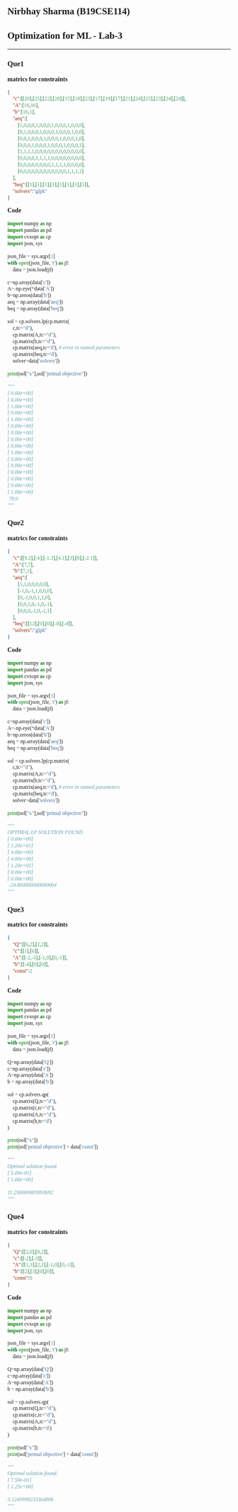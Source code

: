 ## Nirbhay Sharma (B19CSE114)
## Optimization for ML - Lab-3

---

### **Que1**

**matrics for constraints**

```json
{
    "c":[[20],[25],[22],[28],[15],[18],[23],[17],[19],[17],[21],[24],[25],[23],[24],[24]],
    "A":[16,16],
    "b":[16,1],
    "aeq":[ 
        [1,0,0,0,1,0,0,0,1,0,0,0,1,0,0,0],
        [0,1,0,0,0,1,0,0,0,1,0,0,0,1,0,0],
        [0,0,1,0,0,0,1,0,0,0,1,0,0,0,1,0],
        [0,0,0,1,0,0,0,1,0,0,0,1,0,0,0,1],
        [1,1,1,1,0,0,0,0,0,0,0,0,0,0,0,0],
        [0,0,0,0,1,1,1,1,0,0,0,0,0,0,0,0],
        [0,0,0,0,0,0,0,0,1,1,1,1,0,0,0,0],
        [0,0,0,0,0,0,0,0,0,0,0,0,1,1,1,1]
    ],
    "beq":[[1],[1],[1],[1],[1],[1],[1],[1]],
    "solvers":"glpk"
}
```


**Code**

```py
import numpy as np
import pandas as pd
import cvxopt as cp
import json, sys

json_file = sys.argv[1]
with open(json_file, 'r') as jf:
    data = json.load(jf)

c=np.array(data['c'])
A=-np.eye(*data['A'])
b=np.zeros(data['b'])
aeq = np.array(data['aeq'])
beq = np.array(data['beq'])

sol = cp.solvers.lp(cp.matrix(
    c,tc="d"), 
    cp.matrix(A,tc="d"),
    cp.matrix(b,tc="d"),
    cp.matrix(aeq,tc='d'), # error in named parameters
    cp.matrix(beq,tc='d'),
    solver=data['solvers'])

print(sol["x"],sol["primal objective"])

"""
[ 0.00e+00]
[ 0.00e+00]
[ 1.00e+00]
[ 0.00e+00]
[ 1.00e+00]
[ 0.00e+00]
[ 0.00e+00]
[ 0.00e+00]
[ 0.00e+00]
[ 1.00e+00]
[ 0.00e+00]
[ 0.00e+00]
[ 0.00e+00]
[ 0.00e+00]
[ 0.00e+00]
[ 1.00e+00]
 78.0
"""
```

### **Que2**

**matrics for constraints**

```json
{
    "c":[[9.2],[-6],[-1.3],[4.1],[3],[8],[-2.1]],
    "A":[7,7],
    "b":[7,1],
    "aeq":[ 
        [1,1,0,0,0,0,0],
        [-1,0,-1,1,0,0,0],
        [0,-1,0,0,1,1,0],
        [0,0,1,0,-1,0,-1],
        [0,0,0,-1,0,-1,1]
    ],
    "beq":[[12],[0],[0],[-8],[-4]],
    "solvers":"glpk"
}
```

**Code**
```py
import numpy as np
import pandas as pd
import cvxopt as cp
import json, sys

json_file = sys.argv[1]
with open(json_file, 'r') as jf:
    data = json.load(jf)

c=np.array(data['c'])
A=-np.eye(*data['A'])
b=np.zeros(data['b'])
aeq = np.array(data['aeq'])
beq = np.array(data['beq'])

sol = cp.solvers.lp(cp.matrix(
    c,tc="d"), 
    cp.matrix(A,tc="d"),
    cp.matrix(b,tc="d"),
    cp.matrix(aeq,tc='d'), # error in named parameters
    cp.matrix(beq,tc='d'),
    solver=data['solvers'])

print(sol["x"],sol["primal objective"])

"""
OPTIMAL LP SOLUTION FOUND
[ 0.00e+00]
[ 1.20e+01]
[ 4.00e+00]
[ 4.00e+00]
[ 1.20e+01]
[ 0.00e+00]
[ 0.00e+00]
 -24.800000000000004
"""
```

### **Que3**

**matrics for constraints**

```json
{
    "Q":[[6,2],[2,2]],
    "c":[[1],[6]],
    "A":[[-2,-3],[-1,0],[0,-1]],
    "b":[[-4],[0],[0]],
    "const":2
}
```

**Code**
```py
import numpy as np
import pandas as pd
import cvxopt as cp
import json, sys

json_file = sys.argv[1]
with open(json_file, 'r') as jf:
    data = json.load(jf)

Q=np.array(data['Q'])
c=np.array(data['c'])
A=np.array(data['A'])
b = np.array(data['b'])

sol = cp.solvers.qp(
    cp.matrix(Q,tc="d"), 
    cp.matrix(c,tc="d"),
    cp.matrix(A,tc="d"),
    cp.matrix(b,tc='d')
)

print(sol["x"])
print(sol['primal objective'] + data['const'])

"""
Optimal solution found.
[ 5.00e-01]
[ 1.00e+00]

11.250000683093692
"""
```

### **Que4**

**matrics for constraints**

```json
{
    "Q":[[2,0],[0,2]],
    "c":[[-2],[-3]],
    "A":[[1,1],[2,1],[-1,0],[0,-1]],
    "b":[[2],[3],[0],[0]],
    "const":0
}
```

**Code**
```py
import numpy as np
import pandas as pd
import cvxopt as cp
import json, sys

json_file = sys.argv[1]
with open(json_file, 'r') as jf:
    data = json.load(jf)

Q=np.array(data['Q'])
c=np.array(data['c'])
A=np.array(data['A'])
b = np.array(data['b'])

sol = cp.solvers.qp(
    cp.matrix(Q,tc="d"), 
    cp.matrix(c,tc="d"),
    cp.matrix(A,tc="d"),
    cp.matrix(b,tc='d')
)

print(sol["x"])
print(sol['primal objective'] + data['const'])

"""
Optimal solution found.
[ 7.50e-01]
[ 1.25e+00]

3.1249998233364806
"""
```

<style> 

table, th, td {
  border: 0.1px solid black;
  border-collapse: collapse;
}

* {
    font-family: "Monaco";
}
</style>

<script type="text/javascript" src="http://cdn.mathjax.org/mathjax/latest/MathJax.js?config=TeX-AMS-MML_HTMLorMML"></script>
<script type="text/x-mathjax-config">
    MathJax.Hub.Config({ tex2jax: {inlineMath: [['$', '$']]}, messageStyle: "none" });
</script>
